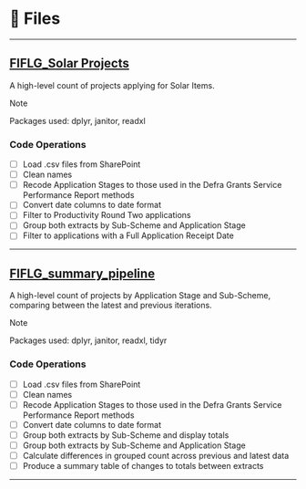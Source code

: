 # :floppy_disk: Files

---

## [FIFLG_Solar Projects](https://github.com/jbutler1993/FIFLG_Pipelines/blob/main/FIFLG_solar_projects.R)
A high-level count of projects applying for Solar Items.

> [!NOTE]
> Packages used: dplyr, janitor, readxl

### Code Operations
- [ ] Load .csv files from SharePoint
- [ ] Clean names
- [ ] Recode Application Stages to those used in the Defra Grants Service Performance Report methods
- [ ] Convert date columns to date format
- [ ] Filter to Productivity Round Two applications
- [ ] Group both extracts by Sub-Scheme and Application Stage
- [ ] Filter to applications with a Full Application Receipt Date

---

## [FIFLG_summary_pipeline](https://github.com/jbutler1993/FIFLG_Pipelines/blob/main/FIFLG_summary_pipeline.R)
A high-level count of projects by Application Stage and Sub-Scheme, comparing between the latest and previous iterations.

> [!NOTE]
> Packages used: dplyr, janitor, readxl, tidyr

### Code Operations
- [ ] Load .csv files from SharePoint
- [ ] Clean names
- [ ] Recode Application Stages to those used in the Defra Grants Service Performance Report methods
- [ ] Convert date columns to date format
- [ ] Group both extracts by Sub-Scheme and display totals
- [ ] Group both extracts by Sub-Scheme and Application Stage
- [ ] Calculate differences in grouped count across previous and latest data
- [ ] Produce a summary table of changes to totals between extracts

---
